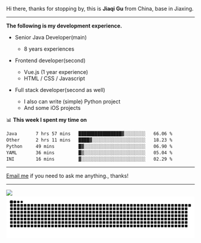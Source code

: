 Hi there, thanks for stopping by, this is **Jiaqi Gu** from China, base in Jiaxing.

---

**The following is my development experience.**

- Senior Java Developer(main)
  - 8 years experiences

- Frontend developer(second)
  - Vue.js (1 year experience)
  - HTML / CSS / Javascript
  
- Full stack developer(second as well)
  - I also can write (simple) Python project
  - And some iOS projects

📊 **This week I spent my time on**
<!--START_SECTION:waka-->

```txt
Java       7 hrs 57 mins   ████████████████▓░░░░░░░░   66.06 %
Other      2 hrs 11 mins   ████▓░░░░░░░░░░░░░░░░░░░░   18.23 %
Python     49 mins         █▓░░░░░░░░░░░░░░░░░░░░░░░   06.90 %
YAML       36 mins         █▒░░░░░░░░░░░░░░░░░░░░░░░   05.04 %
INI        16 mins         ▓░░░░░░░░░░░░░░░░░░░░░░░░   02.29 %
```

<!--END_SECTION:waka-->

---

[Email me](mailto:htk2klwgr@mozmail.com?subject=Hiring_from_GitHub) if you need to ask me anything., thanks!

---

![]( https://visitor-badge.glitch.me/badge?page_id=githubgujiaqi)
![]( https://github.com/droid-Q/droid-Q/raw/output/github-contribution-grid-snake.svg#gh-dark-mode-only)
